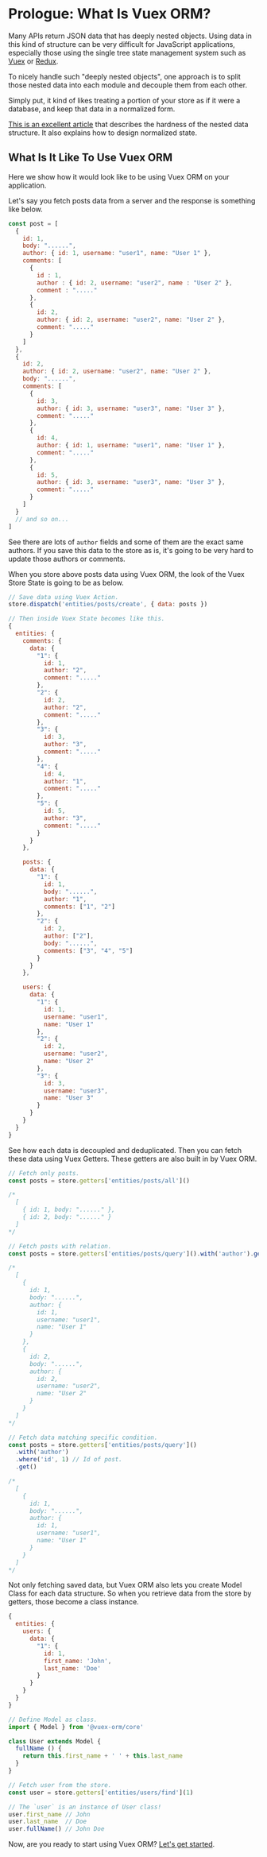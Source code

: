 # Prologue: What Is Vuex ORM?

Many APIs return JSON data that has deeply nested objects. Using data in this kind of structure can be very difficult for JavaScript applications, especially those using the single tree state management system such as [Vuex](https://vuex.vuejs.org) or [Redux](http://redux.js.org).

To nicely handle such "deeply nested objects", one approach is to split those nested data into each module and decouple them from each other.

Simply put, it kind of likes treating a portion of your store as if it were a database, and keep that data in a normalized form.

[This is an excellent article](http://redux.js.org/docs/recipes/reducers/NormalizingStateShape.html) that describes the hardness of the nested data structure. It also explains how to design normalized state.

## What Is It Like To Use Vuex ORM

Here we show how it would look like to be using Vuex ORM on your application.

Let's say you fetch posts data from a server and the response is something like below.

```js
const post = [
  {
    id: 1,
    body: "......",
    author: { id: 1, username: "user1", name: "User 1" },
    comments: [
      {
        id : 1,
        author : { id: 2, username: "user2", name : "User 2" },
        comment : "....."
      },
      {
        id: 2,
        author: { id: 2, username: "user2", name: "User 2" },
        comment: "....."
      }
    ]    
  },
  {
    id: 2,
    author: { id: 2, username: "user2", name: "User 2" },
    body: "......",
    comments: [
      {
        id: 3,
        author: { id: 3, username: "user3", name: "User 3" },
        comment: "....."
      },
      {
        id: 4,
        author: { id: 1, username: "user1", name: "User 1" },
        comment: "....."
      },
      {
        id: 5,
        author: { id: 3, username: "user3", name: "User 3" },
        comment: "....."
      }
    ]    
  }
  // and so on...
]
```

See there are lots of `author` fields and some of them are the exact same authors. If you save this data to the store as is, it's going to be very hard to update those authors or comments.

When you store above posts data using Vuex ORM, the look of the Vuex Store State is going to be as below.

```js
// Save data using Vuex Action.
store.dispatch('entities/posts/create', { data: posts })

// Then inside Vuex State becomes like this.
{
  entities: {
    comments: {
      data: {
        "1": {
          id: 1,
          author: "2",
          comment: "....."
        },
        "2": {
          id: 2,
          author: "2",
          comment: "....."
        },
        "3": {
          id: 3,
          author: "3",
          comment: "....."
        },
        "4": {
          id: 4,
          author: "1",
          comment: "....."
        },
        "5": {
          id: 5,
          author: "3",
          comment: "....."
        }
      }
    },

    posts: {
      data: {
        "1": {
          id: 1,
          body: "......",
          author: "1",
          comments: ["1", "2"]  
        },
        "2": {
          id: 2,
          author: ["2"],
          body: "......",
          comments: ["3", "4", "5"]
        }
      }
    },

    users: {
      data: {
        "1": {
          id: 1,
          username: "user1",
          name: "User 1" 
        },
        "2": {
          id: 2,
          username: "user2",
          name: "User 2" 
        },
        "3": {
          id: 3,
          username: "user3",
          name: "User 3"
        }
      }
    }
  }
}
```

See how each data is decoupled and deduplicated. Then you can fetch these data using Vuex Getters. These getters are also built in by Vuex ORM.

```js
// Fetch only posts.
const posts = store.getters['entities/posts/all']()

/*
  [
    { id: 1, body: "......" },
    { id: 2, body: "......" }
  ]
*/

// Fetch posts with relation.
const posts = store.getters['entities/posts/query']().with('author').get()

/*
  [
    {
      id: 1,
      body: "......",
      author: {
        id: 1,
        username: "user1",
        name: "User 1" 
      }
    },
    {
      id: 2,
      body: "......",
      author: {
        id: 2,
        username: "user2",
        name: "User 2" 
      }
    }
  ]
*/

// Fetch data matching specific condition.
const posts = store.getters['entities/posts/query']()
  .with('author')
  .where('id', 1) // Id of post.
  .get()

/*
  [
    {
      id: 1,
      body: "......",
      author: {
        id: 1,
        username: "user1",
        name: "User 1" 
      }
    }
  ]
*/
```

Not only fetching saved data, but Vuex ORM also lets you create Model Class for each data structure. So when you retrieve data from the store by getters, those become a class instance.

```js
{
  entities: {
    users: {
      data: {
        "1": {
          id: 1,
          first_name: 'John',
          last_name: 'Doe'
        }
      }
    }
  }
}

// Define Model as class.
import { Model } from '@vuex-orm/core'

class User extends Model {
  fullName () {
    return this.first_name + ' ' + this.last_name
  }
}

// Fetch user from the store.
const user = store.getters['entities/users/find'](1)

// The `user` is an instance of User class!
user.first_name // John
user.last_name  // Doe
user.fullName() // John Doe
```

Now, are you ready to start using Vuex ORM? [Let's get started](getting-started.md).
